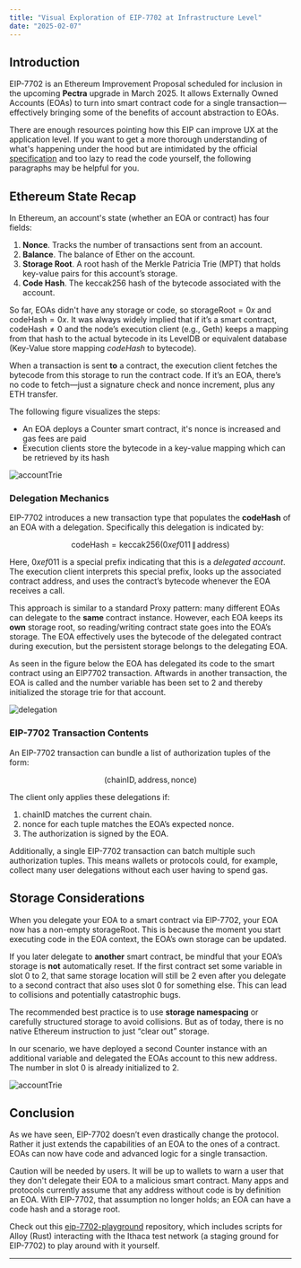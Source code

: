 ```yaml
---
title: "Visual Exploration of EIP-7702 at Infrastructure Level"
date: "2025-02-07"
---
```


## Introduction
EIP-7702 is an Ethereum Improvement Proposal scheduled for inclusion in the upcoming **Pectra** upgrade in March 2025. It allows Externally Owned Accounts (EOAs) to turn into smart contract code for a single transaction—effectively bringing some of the benefits of account abstraction to EOAs.

There are enough resources pointing how this EIP can improve UX at the application level. If you want to get a more thorough understanding of what's happening under the hood but are intimidated by the official [specification](https://github.com/ethereum/EIPs/blob/master/EIPS/eip-7702.md) and too lazy to read the code yourself, the following paragraphs may be helpful for you.

## Ethereum State Recap

In Ethereum, an account's state (whether an EOA or contract) has four fields:

1. **Nonce**. Tracks the number of transactions sent from an account.  
2. **Balance**. The balance of Ether on the account.  
3. **Storage Root**. A root hash of the Merkle Patricia Trie (MPT) that holds key-value pairs for this account’s storage.  
4. **Code Hash**. The keccak256 hash of the bytecode associated with the account.

So far, EOAs didn't have any storage or code, so $\mathrm{storageRoot} = 0x$ and $\mathrm{codeHash} = 0x$. It was always widely implied that if it’s a smart contract, $\mathrm{codeHash} \neq 0$ and the node’s execution client (e.g., Geth) keeps a mapping from that hash to the actual bytecode in its LevelDB or equivalent database (Key-Value store mapping $codeHash$ to bytecode).

When a transaction is sent **to** a contract, the execution client fetches the bytecode from this storage to run the contract code. If it’s an EOA, there’s no code to fetch—just a signature check and nonce increment, plus any ETH transfer.

The following figure visualizes the steps:
- An EOA deploys a Counter smart contract, it's nonce is increased and gas fees are paid
- Execution clients store the bytecode in a key-value mapping which can be retrieved by its hash

![accountTrie](/images/eoa2.png)

### Delegation Mechanics

EIP-7702 introduces a new transaction type that populates the **codeHash** of an EOA with a delegation. Specifically this delegation is indicated by:

$$
\mathrm{codeHash} = \mathrm{keccak256}(0xef011 \,\|\, \mathrm{address})
$$

Here, $0xef011$ is a special prefix indicating that this is a *delegated account*. The execution client interprets this special prefix, looks up the associated contract address, and uses the contract’s bytecode whenever the EOA receives a call.

This approach is similar to a standard Proxy pattern: many different EOAs can delegate to the **same** contract instance. However, each EOA keeps its **own** storage root, so reading/writing contract state goes into the EOA’s storage. The EOA effectively uses the bytecode of the delegated contract during execution, but the persistent storage belongs to the delegating EOA.

As seen in the figure below the EOA has delegated its code to the smart contract using an EIP7702 transaction. Aftwards in another transaction, the EOA is called and the number variable has been set to 2 and thereby initialized the storage trie for that account.

![delegation](/images/eoa4.png)

### EIP-7702 Transaction Contents

An EIP-7702 transaction can bundle a list of authorization tuples of the form:

$$
(\mathrm{chainID}, \mathrm{address}, \mathrm{nonce})
$$

The client only applies these delegations if:

1. $\mathrm{chainID}$ matches the current chain.  
2. $\mathrm{nonce}$ for each tuple matches the EOA’s expected nonce.  
3. The authorization is signed by the EOA.  

Additionally, a single EIP-7702 transaction can batch multiple such authorization tuples. This means wallets or protocols could, for example, collect many user delegations without each user having to spend gas.

## Storage Considerations

When you delegate your EOA to a smart contract via EIP-7702, your EOA now has a non-empty $\mathrm{storageRoot}$. This is because the moment you start executing code in the EOA context, the EOA’s own storage can be updated.

If you later delegate to **another** smart contract, be mindful that your EOA’s storage is **not** automatically reset. If the first contract set some variable in slot 0 to 2, that same storage location will still be 2 even after you delegate to a second contract that also uses slot 0 for something else. This can lead to collisions and potentially catastrophic bugs.

The recommended best practice is to use **storage namespacing** or carefully structured storage to avoid collisions. But as of today, there is no native Ethereum instruction to just “clear out” storage.

In our scenario, we have deployed a second Counter instance with an additional variable and delegated the EOAs account to this new address. The number in slot 0 is already initialized to 2.


![accountTrie](/images/eoa3.png)

## Conclusion

As we have seen, EIP-7702 doesn’t even drastically change the protocol. Rather it just extends the capabilities of an EOA to the ones of a contract. EOAs can now have code and advanced logic for a single transaction.

Caution will be needed by users. It will be up to wallets to warn a user that they don't delegate their EOA to a malicious smart contract.
Many apps and protocols currently assume that any address without code is by definition an EOA. With EIP-7702, that assumption no longer holds; an EOA can have a code hash and a storage root. 

Check out this [eip-7702-playground](https://github.com/Phillip-Kemper/eip-7702-playground) repository, which includes scripts for Alloy (Rust) interacting with the Ithaca test network (a staging ground for EIP-7702) to play around with it yourself.

---
